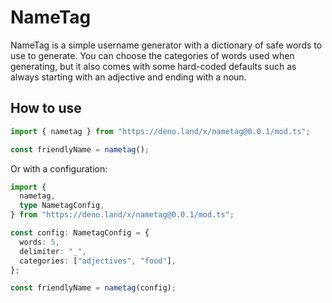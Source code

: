 # NameTag

NameTag is a simple username generator with a dictionary of safe words to use to generate. You can choose the categories of words used when generating, but it also comes with some hard-coded defaults such as always starting with an adjective and ending with a noun.

## How to use

```ts
import { nametag } from "https://deno.land/x/nametag@0.0.1/mod.ts";

const friendlyName = nametag();
```

Or with a configuration:

```ts
import {
  nametag,
  type NametagConfig,
} from "https://deno.land/x/nametag@0.0.1/mod.ts";

const config: NametagConfig = {
  words: 5,
  delimiter: "_",
  categories: ["adjectives", "food"],
};

const friendlyName = nametag(config);
```
